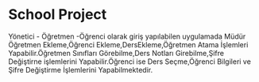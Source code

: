 # School Project
 Yönetici - Öğretmen -Öğrenci olarak giriş yapılabilen uygulamada Müdür Öğretmen Ekleme,Öğrenci Ekleme,DersEkleme,Öğretmen Atama İşlemleri Yapabilir.Öğretmen Sınıfları Görebilme,Ders Notları Girebilme,Şifre Değiştirne işlemlerini Yapabilir.Öğrenci ise Ders Seçme,Öğrenci Bilgileri ve Şifre Değiştirme İşlemlerini Yapabilmektedir.
